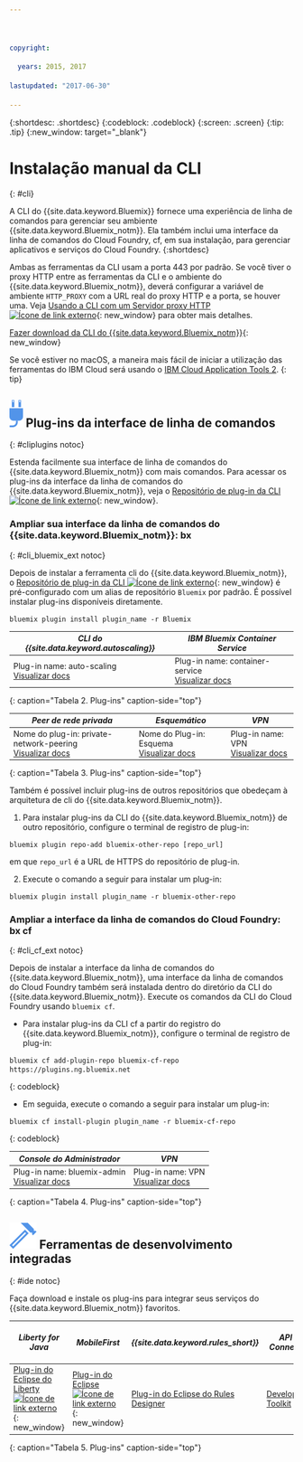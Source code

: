 ```yaml
---



copyright:

  years: 2015, 2017

lastupdated: "2017-06-30"

---
```


{:shortdesc: .shortdesc}
{:codeblock: .codeblock}
{:screen: .screen}
{:tip: .tip}
{:new_window: target="_blank"}

# Instalação manual da CLI
{: #cli}

A CLI do {{site.data.keyword.Bluemix}} fornece uma experiência de linha de comandos para gerenciar seu ambiente {{site.data.keyword.Bluemix_notm}}. Ela também inclui uma interface da linha de comandos do Cloud Foundry, cf, em sua instalação, para gerenciar aplicativos e serviços do Cloud Foundry.
{:shortdesc}

Ambas as ferramentas da CLI usam a porta 443 por padrão. Se você tiver o proxy HTTP entre as ferramentas da CLI e o ambiente do {{site.data.keyword.Bluemix_notm}}, deverá configurar a variável de ambiente `HTTP_PROXY` com a URL real do proxy HTTP e a porta, se houver uma. Veja [Usando a CLI com um Servidor proxy HTTP ![Ícone de link externo](../icons/launch-glyph.svg)](http://docs.cloudfoundry.org/cf-cli/http-proxy.html){: new_window} para obter mais detalhes.

[Fazer download da CLI do {{site.data.keyword.Bluemix_notm}}](/docs/cli/reference/bluemix_cli/all_versions.html){: new_window} 

Se você estiver no macOS, a maneira mais fácil de iniciar a utilização das ferramentas do IBM Cloud será usando o [IBM Cloud Application Tools 2](/docs/cli/icat.html).
{: tip}

## ![](./images/CLI_Plugin.svg) Plug-ins da interface de linha de comandos
{: #cliplugins notoc}

Estenda facilmente sua interface de linha de comandos do {{site.data.keyword.Bluemix_notm}} com mais comandos. Para acessar os plug-ins da interface da linha de comandos do {{site.data.keyword.Bluemix_notm}}, veja o [Repositório de plug-in da CLI ![Ícone de link externo](../icons/launch-glyph.svg)](https://plugins.ng.bluemix.net/){: new_window}.

### Ampliar sua interface da linha de comandos do {{site.data.keyword.Bluemix_notm}}: bx
{: #cli_bluemix_ext notoc}


Depois de instalar a ferramenta cli do {{site.data.keyword.Bluemix_notm}}, o [Repositório de plug-in da CLI ![Ícone de link externo](../icons/launch-glyph.svg)](https://plugins.ng.bluemix.net/){: new_window} é pré-configurado com um alias de repositório `Bluemix` por padrão. É possível instalar plug-ins disponíveis diretamente.

```
bluemix plugin install plugin_name -r Bluemix
```

| *CLI do {{site.data.keyword.autoscaling}}* |  *IBM Bluemix Container Service*  |
|-----|-----|
| Plug-in name: auto-scaling <br> [Visualizar docs](/docs/cli/plugins/auto-scaling/index.html) |  Plug-in name: container-service  <br> [Visualizar docs](/docs/containers/cs_cli_devtools.html) |
{: caption="Tabela 2. Plug-ins" caption-side="top"}

|  *Peer de rede privada* | *Esquemático* | *VPN*  |
|-----|-----|-----|
| Nome do plug-in: private-network-peering  <br> [Visualizar docs](/docs/cli/plugins/pnp/index.html) | Nome do Plug-in: Esquema  <br> [Visualizar docs](/docs/services/schematics/schematics_reference.html) | Plug-in name: VPN  <br> [Visualizar docs](/docs/cli/plugins/bx_vpn/index.html) |
{: caption="Tabela 3. Plug-ins" caption-side="top"}

Também é possível incluir plug-ins de outros repositórios que obedeçam à arquitetura de cli do {{site.data.keyword.Bluemix_notm}}.
1. Para instalar plug-ins da CLI do {{site.data.keyword.Bluemix_notm}} de outro repositório, configure o terminal de registro de plug-in:
```
bluemix plugin repo-add bluemix-other-repo [repo_url]
```
em que `repo_url` é a URL de HTTPS do repositório de plug-in.

2. Execute o comando a seguir para instalar um plug-in:
```
bluemix plugin install plugin_name -r bluemix-other-repo
```

### Ampliar a interface da linha de comandos do Cloud Foundry: bx cf
{: #cli_cf_ext notoc}

Depois de instalar a interface da linha de comandos do {{site.data.keyword.Bluemix_notm}}, uma interface da linha de comandos do Cloud Foundry também será instalada dentro do diretório da CLI do {{site.data.keyword.Bluemix_notm}}. Execute os comandos da CLI do Cloud Foundry usando `bluemix cf`.

* Para instalar plug-ins da CLI cf a partir do registro do {{site.data.keyword.Bluemix_notm}}, configure o terminal de registro de plug-in:

```
bluemix cf add-plugin-repo bluemix-cf-repo https://plugins.ng.bluemix.net
```
{: codeblock}

* Em seguida, execute o comando a seguir para instalar um plug-in:

```
bluemix cf install-plugin plugin_name -r bluemix-cf-repo
```
{: codeblock}

| *Console do Administrador* | *VPN* |
|-----------------|-----------------|
|  Plug-in name: bluemix-admin <br> [Visualizar docs](/docs/cli/plugins/bluemix_admin/index.html) | Plug-in name: VPN <br> [Visualizar docs](/docs/cli/plugins/vpn/index.html) |
{: caption="Tabela 4. Plug-ins" caption-side="top"}


## ![](./images/Integrated_Dev_Tools.svg) Ferramentas de desenvolvimento integradas
{: #ide notoc}

Faça download e instale os plug-ins para integrar seus serviços do {{site.data.keyword.Bluemix_notm}} favoritos.

| *Liberty for Java* | *MobileFirst* | *{{site.data.keyword.rules_short}}* | *API Connect* | *Eclipse Tools for Bluemix* |
|----------|----------|----------|----------|----------|
| [Plug-in do Eclipse do Liberty ![Ícone de link externo](../icons/launch-glyph.svg)](https://developer.ibm.com/wasdev/downloads/liberty-profile-using-eclipse/){: new_window} | [Plug-in do Eclipse ![Ícone de link externo](../icons/launch-glyph.svg)](https://marketplace.eclipse.org/content/ibm-mobilefirst-platform-studio){: new_window} | [Plug-in do Eclipse do Rules Designer](../services/rules/index.html#rulov002) | [Developer Toolkit](/docs/services/apiconnect/creating_apis.html#install_dev_tk ) | [Plug-in do Eclipse do Bluemix](/docs/manageapps/eclipsetools/eclipsetools.html) |
{: caption="Tabela 5. Plug-ins" caption-side="top"}
